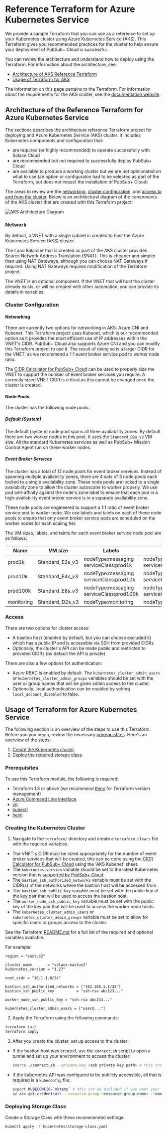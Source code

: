 # Reference Terraform for Azure Kubernetes Service

We provide a sample Terraform that you can use as a reference to set up your Kubernetes cluster using Azure Kubernetes Service (AKS). This Terraform gives you recommended practices for the cluster to help ensure your deployment of PubSub+ Cloud is successful.

You can review the architecture and understand how to deploy using the Terraform. For information about the architecture, see:
* [Architecture of AKS Reference Terraform](#aks-architecture)
* [Usage of Terraform for AKS](#aks-usage)

The information on this page pertains to the Terraform. For information about the requirements for the AKS cluster, see the [documentation website](https://docs.solace.com/Cloud/Deployment-Considerations/installing-ps-cloud-k8s-aks-specific-req.htm).

## Architecture of the Reference Terraform for Azure Kubernetes Service <a name="aks-architecture"></a>

The sections describes the architecture reference Terraform project for deploying and Azure Kubernetes Service (AKS) cluster. It includes Kubernetes components and configuration that: 
* are required (or highly recommended) to operate successfully with Solace Cloud
* are recommended but not required to successfully deploy PubSub+ Cloud
* are available to produce a working cluster but we are not opinionated on what to use (an option or configuraton had to be selected as part of the Terraform, but does not impact the installation of PubSub+ Cloud)

The areas to review are the [networking](#aks-network), [cluster configuration](#aks-cluster-config), and [access to and from the cluster](#aks-access). Below is an architectural diagram of the components of the AKS cluster that are created with this Terraform project:

![AKS Architecture Diagram](docs/architecture.png)

### Network <a name="aks-network"></a>

By default, a VNET with a single subnet is created to host the Azure Kubernetes Service (AKS) cluster.

The Load Balancer that is created as part of the AKS cluster provides Source Network Address Translation (SNAT). This is cheaper and simpler than using NAT Gateways, although you can choose NAT Gateways if required. Using NAT Gateways requires modification of the Terraform project. 

The VNET is an optional component. If the VNET that will host the cluster already exists, or will be created with other automation, you can provide its details in variables.

### Cluster Configuration <a name="aks-cluster-config"></a>

#### Networking

There are currently two options for networking in AKS: Azure CNI and Kubenet. This Terraform project uses Kubenet, which is our recommended option as it provides the most efficient use of IP addresses within the VNET's CIDR. PubSub+ Cloud also supports Azure CNI and you can modify this Terraform project to use it. The result of doing so is a larger CIDR for the VNET, as we recommend a 1:1 event broker service pod to worker node ratio.

The [CIDR Calculator for PubSub+ Cloud](https://docs.solace.com/Cloud/Deployment-Considerations/CIDR_calculator/Solace-cloud-CIDR-calculator.xlsx) can be used to properly size the VNET to support the number of event broker services you require. A correctly sized VNET CIDR is critical as this cannot be changed once the cluster is created.

#### Node Pools

The cluster has the following node pools:

##### Default (System)

The default (system) node pool spans all three availability zones. By default there are two worker nodes in this pool. It uses the `Standard_D2s_v3` VM size. All the standard Kubernetes services as well as PubSub+ Mission Control Agent run on these worker nodes.

##### Event Broker Services

The cluster has a total of 12 node pools for event broker services. Instead of spanning multiple availability zones, there are 4 sets of 3 node pools each locked to a single availability zone. These node pools are locked to a single availability zone to allow the cluster autoscaler to worker properly. We use pod anti-affinity against the node's zone label to ensure that each pod in a high-availability event broker service is in a separate availability zone.

These node pools are engineered to support a 1:1 ratio of event broker service pod to worker node. We use labels and taints on each of these node pools to ensure that only event broker service pods are scheduled on the worker nodes for each scaling tier.

The VM sizes, labels, and taints for each event broker service node pool are as follows:

| Name       | VM size         | Labels                                      | Taints                                                          |
|------------|-----------------|---------------------------------------------|-----------------------------------------------------------------|
| prod1k     | Standard_E2s_v3 | nodeType:messaging<br>serviceClass:prod1k   | nodeType:messaging:NoExecute<br>serviceClass:prod1k:NoExecute   |
| prod10k    | Standard_E4s_v3 | nodeType:messaging<br>serviceClass:prod10k  | nodeType:messaging:NoExecute<br>serviceClass:prod10k:NoExecute  |
| prod100k   | Standard_E8s_v3 | nodeType:messaging<br>serviceClass:prod100k | nodeType:messaging:NoExecute<br>serviceClass:prod100k:NoExecute |
| monitoring | Standard_D2s_v3 | nodeType:monitoring                         | nodeType:monitoring:NoExecute                                   |

### Access<a name="aks-access"></a>

There are two options for cluster access:

 * A bastion host (enabled by default, but you can choose excluded it) which has a public IP and is accessible via SSH from provided CIDRs
 * Optionally, the cluster's API can be made public and restricted to provided CIDRs (by default the API is private)

There are also a few options for authentication:

 * Azure RBAC is enabled by default. The `kubernetes_cluster_admin_users` or `kubernetes_cluster_admin_groups` variables should be set with the user or group names that will be given admin access to the cluster.
 * Optionally, local authentication can be enabled by setting `local_account_disabled` to false.

## Usage of Terraform for Azure Kubernetes Service<a name="aks-usage"></a>

The following section is an overview of the steps to use this Terraform. Before you you begin, review the necessary [prerequistites](aks-prerequisites). Here's an overview of the steps:

1. [Create the Kubernetes cluster](#aks-create-cluster).
1. [Deploy the required storage class](#aks-deploy-storage).


### Prerequisites <a name="aks-prerequisites"></a>

To use this Terraform module, the following is required:

* Terraform 1.3 or above (we recommend [tfenv](https://github.com/tfutils/tfenv) for Terraform version management)
* [Azure Command Line Interface](https://learn.microsoft.com/en-us/cli/azure/install-azure-cli)
* [yq](https://github.com/mikefarah/yq#install)
* [kubectl](https://kubernetes.io/docs/tasks/tools/install-kubectl-linux/)
* [helm](https://helm.sh/docs/intro/install/)

### Creating the Kubernetes Cluster <a name="aks-create-cluster"></a>

1. Navigate to the `terraform/` directory and create a `terraform.tfvars` file with the required variables.

* The VNET's CIDR must be sized appropriately for the number of event broker services that will be created, this can be done using the [CIDR Calculator for PubSub+ Cloud](https://docs.solace.com/Cloud/Deployment-Considerations/CIDR_calculator/Solace-cloud-CIDR-calculator.xlsx) using the 'AKS Kubenet' sheet.
* The `kubernetes_version` variable should be set to the latest Kubernetes version that is [supported by PubSub+ Cloud](https://docs.solace.com/Cloud/Deployment-Considerations/cloud-broker-k8s-versions-support.htm).
* The `bastion_ssh_authorized_networks` variable must be set with the CIDR(s) of the networks where the bastion host will be accessed from.
* The `bastion_ssh_public_key` variable must be set with the public key of the key pair that will be used to access the bastion host.
* The `worker_node_ssh_public_key` variable must be set with the public key of the key pair that will be used to access the worker node hosts.
* The `kubernetes_cluster_admin_users` or `kubernetes_cluster_admin_groups` variable must be set to allow for specific users or groups access to the cluster.

See the Terraform [README.md](terraform/README.md) for a full list of the required and optional variables available.

For example:

```
region = "eastus2"

cluster_name       = "solace-eastus2"
kubernetes_version = "1.27"

vnet_cidr = "10.1.1.0/24"

bastion_ssh_authorized_networks = ["192.168.1.1/32"]
bastion_ssh_public_key          = "ssh-rsa abc123..."

worker_node_ssh_public_key = "ssh-rsa abc234..."

kubernetes_cluster_admin_users = ["user@..."]
```

2. Apply the Terraform using the following commands:

```bash
terraform init
terraform apply
```

3. After you create the cluster, set up access to the cluster:

  * If the bastion host was created, use the `connect.sh` script to open a tunnel and set up your environment to access the cluster:

    ```bash
    source ./connect.sh --private-key <ssh private key path> # this creates a proxy via the bastion and sets up a KUBECONFIG file with the appropriate proxy configuration
    ```

  * If the kubernetes API was configured to be publicly accessible, all that is required is a `kubeconfig` file:

    ```bash
    export KUBECONFIG=`mktemp` # this can be excluded if you want your standard ~/.kube/config.yaml file updated
    az aks get-credentials --resource-group <resource-group-name> --name <cluster-name> -f ${KUBECONFIG}
    ```

### Deploying Storage Class <a name="aks-deploy-storage"></a>

Create a Storage Class with these recommended settings:

```bash
kubectl apply -f kubernetes/storage-class.yaml
```
